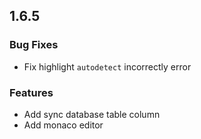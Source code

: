 ## 1.6.5

### Bug Fixes

 * Fix highlight `autodetect` incorrectly error

### Features

 * Add sync database table column
 * Add monaco editor
